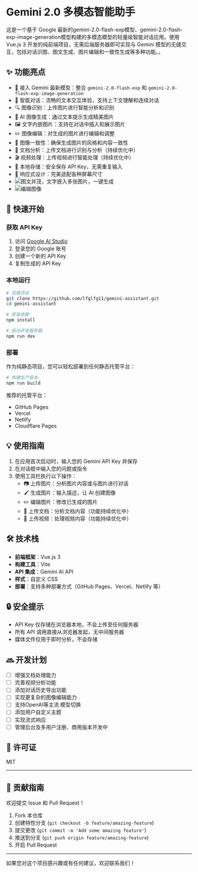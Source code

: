 # Gemini 2.0 多模态智能助手

这是一个基于 Google 最新的gemini-2.0-flash-exp模型、gemini-2.0-flash-exp-image-generation模型构建的多模态模型的轻量级智能对话应用。使用 Vue.js 3 开发的纯前端项目，无需后端服务器即可实现与 Gemini 模型的无缝交互，包括对话识图、图文生成、图片编辑和一致性生成等多种功能。。

## ✨ 功能亮点

- 🤖 接入 Gemini 最新模型：整合 `gemini-2.0-flash-exp` 和 `gemini-2.0-flash-exp-image-generation`
- 📝 智能对话：流畅的文本交互体验，支持上下文理解和连续对话
- 🔍 图像识别：上传图片进行智能分析和识别
- 🎨 AI 图像生成：通过文本提示生成精美图片
- 🖼️ 文字内嵌图片：支持在对话中插入和展示图片
- ✏️ 图像编辑：对生成的图片进行编辑和调整
- 🎯 图像一致性：确保生成图片的风格和内容一致性
- 📄 文档分析：上传文档进行识别与分析（持续优化中）
- 🎬 视频处理：上传视频进行智能处理（持续优化中）
- 💾 本地存储：安全保存 API Key，无需重复输入
- 📱 响应式设计：完美适配各种屏幕尺寸
- ![图文并茂，文字嵌入多张图片，一键生成](https://github.com/user-attachments/assets/29b6abde-78b5-4331-81e0-70940e3d94eb)
- ![编辑图像](https://github.com/user-attachments/assets/4243f7c9-2ba1-48f3-b6b5-27062d85389d)



## 🚀 快速开始

### 获取 API Key

1. 访问 [Google AI Studio](https://makersuite.google.com/app/apikey)
2. 登录您的 Google 账号
3. 创建一个新的 API Key
4. 复制生成的 API Key

### 本地运行

```bash
# 克隆项目
git clone https://github.com/lfglfg11/gemini-assistant.git
cd gemini-assistant

# 安装依赖
npm install

# 启动开发服务器
npm run dev
```

### 部署

作为纯静态项目，您可以轻松部署到任何静态托管平台：

```bash
# 构建生产版本
npm run build
```

推荐的托管平台：
- GitHub Pages
- Vercel
- Netlify
- Cloudflare Pages

## 💡 使用指南

1. 在应用首次启动时，输入您的 Gemini API Key 并保存
2. 在对话框中输入您的问题或指令
3. 使用工具栏执行以下操作：
   - 📷 上传图片：分析图片内容或与图片进行对话
   - 🖌️ 生成图片：输入描述，让 AI 创建图像
   - ✏️ 编辑图片：修改已生成的图片
   - 📑 上传文档：分析文档内容（功能持续优化中）
   - 🎥 上传视频：处理视频内容（功能持续优化中）

## 🛠️ 技术栈

- **前端框架**：Vue.js 3
- **构建工具**：Vite
- **API 集成**：Gemini AI API
- **样式**：自定义 CSS
- **部署**：支持多种部署方式（GitHub Pages、Vercel、Netlify 等）

## 🔒 安全提示

- API Key 仅存储在浏览器本地，不会上传至任何服务器
- 所有 API 调用直接从浏览器发起，无中间服务器
- 媒体文件仅用于即时分析，不会存储

## 🔜 开发计划

- [ ] 增强文档处理能力
- [ ] 完善视频分析功能
- [ ] 添加对话历史导出功能
- [ ] 实现更复杂的图像编辑能力
- [ ] 支持OpenAI等主流 模型切换
- [ ] 添加用户自定义主题
- [ ] 实现流式响应
- [ ] 管理后台及多用户注册、商用版本开发中

## 📄 许可证

MIT

---

## 🙏 贡献指南

欢迎提交 Issue 和 Pull Request！

1. Fork 本仓库
2. 创建特性分支 (`git checkout -b feature/amazing-feature`)
3. 提交更改 (`git commit -m 'Add some amazing feature'`)
4. 推送到分支 (`git push origin feature/amazing-feature`)
5. 开启 Pull Request

---

如果您对这个项目感兴趣或有任何建议，欢迎联系我们！
